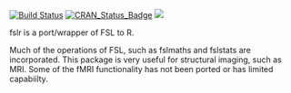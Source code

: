 [![Build Status](https://travis-ci.org/muschellij2/fslr.svg?branch=master)](https://travis-ci.org/muschellij2/fslr)
[![CRAN_Status_Badge](http://www.r-pkg.org/badges/version/fslr)](http://cran.rstudio.com/web/packages/fslr/index.html)
[![](http://cranlogs.r-pkg.org/badges/grand-total/fslr)](http://cran.rstudio.com/web/packages/fslr/index.html)


fslr is a port/wrapper of FSL to R.

Much of the operations of FSL, such as fslmaths and fslstats are incorporated.  This package is very useful for structural imaging, such as MRI.  Some of the fMRI functionality has not been ported or has limited capabiilty.
